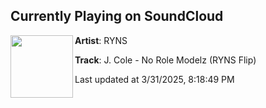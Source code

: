 ## Currently Playing on SoundCloud

[<img align="left" width="100" src="https://i1.sndcdn.com/artworks-DUbGZyccvpngaOiY-OTVSSQ-t500x500.png">](https://soundcloud.com/rynsmusic/j-cole-no-role-modelz-ryns)

**Artist**: RYNS 

**Track**: J. Cole - No Role Modelz (RYNS Flip)

Last updated at 3/31/2025, 8:18:49 PM
